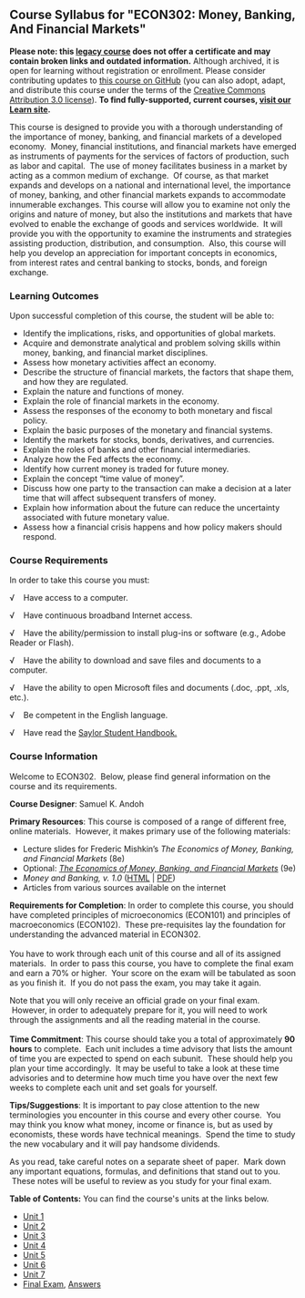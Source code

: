 Course Syllabus for "ECON302: Money, Banking, And Financial Markets"
--------------------------------------------------------------------

**Please note: this [legacy course](https://sayloracademy.zendesk.com/hc/en-us/articles/206089967) does not offer a certificate and may contain 
broken links and outdated information.** Although archived, it is open 
for learning without registration or enrollment. Please consider contributing 
updates to [this course on GitHub](https://github.com/saylordotorg/course_econ302) 
(you can also adopt, adapt, and distribute this course under the terms of 
the [Creative Commons Attribution 3.0 license](http://creativecommons.org/licenses/by/3.0/)). **To find fully-supported, current courses, [visit our 
Learn site](https://learn.saylor.org).**

This course is designed to provide you with a thorough understanding of
the importance of money, banking, and financial markets of a developed
economy.  Money, financial institutions, and financial markets have
emerged as instruments of payments for the services of factors of
production, such as labor and capital.  The use of money facilitates
business in a market by acting as a common medium of exchange.  Of
course, as that market expands and develops on a national and
international level, the importance of money, banking, and other
financial markets expands to accommodate innumerable exchanges. This
course will allow you to examine not only the origins and nature of
money, but also the institutions and markets that have evolved to enable
the exchange of goods and services worldwide.  It will provide you with
the opportunity to examine the instruments and strategies assisting
production, distribution, and consumption.  Also, this course will help
you develop an appreciation for important concepts in economics, from
interest rates and central banking to stocks, bonds, and foreign
exchange.

### Learning Outcomes

Upon successful completion of this course, the student will be able
to:  

-   Identify the implications, risks, and opportunities of global
    markets.
-   Acquire and demonstrate analytical and problem solving skills within
    money, banking, and financial market disciplines.
-   Assess how monetary activities affect an economy.
-   Describe the structure of financial markets, the factors that shape
    them, and how they are regulated.
-   Explain the nature and functions of money.
-   Explain the role of financial markets in the economy.
-   Assess the responses of the economy to both monetary and fiscal
    policy.
-   Explain the basic purposes of the monetary and financial systems.
-   Identify the markets for stocks, bonds, derivatives, and currencies.
-   Explain the roles of banks and other financial intermediaries.
-   Analyze how the Fed affects the economy.
-   Identify how current money is traded for future money.
-   Explain the concept “time value of money”.
-   Discuss how one party to the transaction can make a decision at a
    later time that will affect subsequent transfers of money.
-   Explain how information about the future can reduce the uncertainty
    associated with future monetary value.
-   Assess how a financial crisis happens and how policy makers should
    respond.

### Course Requirements

In order to take this course you must:

√    Have access to a computer.

√    Have continuous broadband Internet access.

√    Have the ability/permission to install plug-ins or software (e.g.,
Adobe Reader or Flash).

√    Have the ability to download and save files and documents to a
computer.

√    Have the ability to open Microsoft files and documents (.doc, .ppt,
.xls, etc.).

√    Be competent in the English language.

√    Have read the [Saylor Student
Handbook.](https://resources.saylor.org/wwwresources/archived/site/wp-content/uploads/2012/05/Saylor-StudentHandbook.pdf)

### Course Information

Welcome to ECON302.  Below, please find general information on the
course and its requirements.  
  
 **Course Designer**: Samuel K. Andoh  
  
 **Primary Resources**: This course is composed of a range of different
free, online materials.  However, it makes primary use of the following
materials:

-   Lecture slides for Frederic Mishkin’s *The Economics of Money, Banking, and Financial
    Markets* (8e)
-   Optional: *[The Economics of Money, Banking, and Financial Markets](https://archive.org/details/MoneyBanking9e)* (9e)
-   *Money and Banking, v. 1.0* ([HTML](http://2012books.lardbucket.org/books/finance-banking-and-money-v1.0/) | [PDF](https://resources.saylor.org/wwwresources/archived/site/textbooks/Money%20and%20Banking.pdf))
-   Articles from various sources available on the internet

**Requirements for Completion**: In order to complete this course, you
should have completed principles of microeconomics (ECON101) and
principles of macroeconomics (ECON102).  These pre-requisites lay the
foundation for understanding the advanced material in ECON302.  
    
 You have to work through each unit of this course and all of its
assigned materials.  In order to pass this course, you have to complete
the final exam and earn a 70% or higher.  Your score on the exam will be
tabulated as soon as you finish it.  If you do not pass the exam, you
may take it again.  
  
 Note that you will only receive an official grade on your final exam.
 However, in order to adequately prepare for it, you will need to work
through the assignments and all the reading material in the course.  
    
 **Time Commitment**: This course should take you a total of
approximately **90 hours** to complete.  Each unit includes a time
advisory that lists the amount of time you are expected to spend on each
subunit.  These should help you plan your time accordingly.  It may be
useful to take a look at these time advisories and to determine how much
time you have over the next few weeks to complete each unit and set
goals for yourself.  
  
 **Tips/Suggestions**: It is important to pay close attention to the new
terminologies you encounter in this course and every other course.  You
may think you know what money, income or finance is, but as used by
economists, these words have technical meanings.  Spend the time to
study the new vocabulary and it will pay handsome dividends.   
  
 As you read, take careful notes on a separate sheet of paper.  Mark
down any important equations, formulas, and definitions that stand out
to you.  These notes will be useful to review as you study for your
final exam.

**Table of Contents:** You can find the course's units at the links below.

- [Unit 1](https://legacy.saylor.org/econ302/Unit01/)
- [Unit 2](https://legacy.saylor.org/econ302/Unit02/)
- [Unit 3](https://legacy.saylor.org/econ302/Unit03/)
- [Unit 4](https://legacy.saylor.org/econ302/Unit04/)
- [Unit 5](https://legacy.saylor.org/econ302/Unit05/)
- [Unit 6](https://legacy.saylor.org/econ302/Unit06/)
- [Unit 7](https://legacy.saylor.org/econ302/Unit07/)
- [Final Exam](http://saylordotorg.github.io/LegacyExams/ECON/ECON302/ECON302-FinalExam.html), [Answers](http://saylordotorg.github.io/LegacyExams/ECON/ECON302/ECON302-FinalExam-Answers.html)
